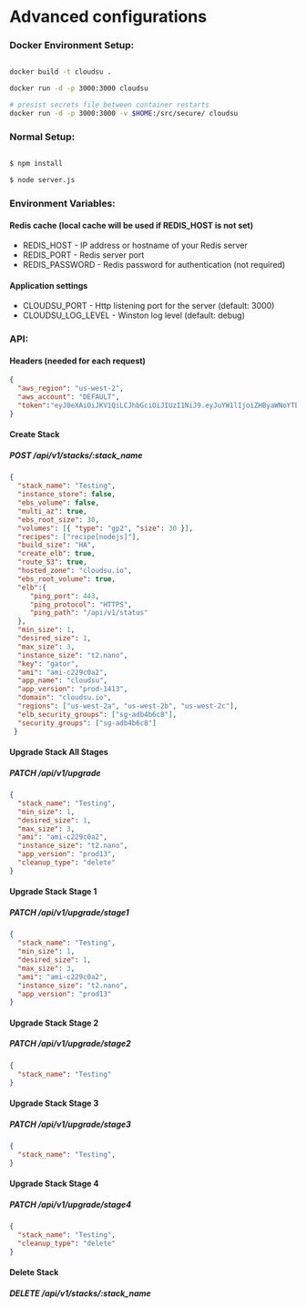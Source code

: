 
# Advanced configurations

### Docker Environment Setup:
```bash

docker build -t cloudsu .

docker run -d -p 3000:3000 cloudsu

# presist secrets file between container restarts
docker run -d -p 3000:3000 -v $HOME:/src/secure/ cloudsu

```

### Normal Setup:
```bash

$ npm install

$ node server.js

```

### Environment Variables:

#### Redis cache (local cache will be used if REDIS_HOST is not set)  
* REDIS_HOST - IP address or hostname of your Redis server
* REDIS_PORT - Redis server port
* REDIS_PASSWORD - Redis password for authentication (not required)

#### Application settings
* CLOUDSU_PORT - Http listening port for the server (default: 3000)
* CLOUDSU_LOG_LEVEL - Winston log level (default: debug)

### API:

#### Headers (needed for each request)
```json
{
  "aws_region": "us-west-2",
  "aws_account": "DEFAULT",
  "token":"eyJ0eXAiOiJKV1QiLCJhbGciOiJIUzI1NiJ9.eyJuYW1lIjoiZHByaWNoYTE4OUBnbWFpbC5jb20iLCJpYXQiOjE0NjE2NDA1NTIsImV4cCI6MTQ2MTcyNjk1Mn0.EDxmnM_1H91H115grMxasdfasdfasdfaseeONMPc4wsGxI"
}
```

#### Create Stack
##### POST /api/v1/stacks/:stack_name
```json
{ 
  "stack_name": "Testing",
  "instance_store": false,
  "ebs_volume": false,
  "multi_az": true,
  "ebs_root_size": 30,
  "volumes": [{ "type": "gp2", "size": 30 }],
  "recipes": ["recipe[nodejs]"],
  "build_size": "HA",
  "create_elb": true,
  "route_53": true,
  "hosted_zone": "cloudsu.io",
  "ebs_root_volume": true,
  "elb":{
     "ping_port": 443,
     "ping_protocol": "HTTPS",
     "ping_path": "/api/v1/status"
  },
  "min_size": 1,
  "desired_size": 1,
  "max_size": 3,
  "instance_size": "t2.nano",
  "key": "gator",
  "ami": "ami-c229c0a2",
  "app_name": "cloudsu",
  "app_version": "prod-1413",
  "domain": "cloudsu.io",
  "regions": ["us-west-2a", "us-west-2b", "us-west-2c"],
  "elb_security_groups": ["sg-adb4b6c8"],
  "security_groups": ["sg-adb4b6c8"]
 }
```

#### Upgrade Stack All Stages
##### PATCH /api/v1/upgrade
```json
{ 
  "stack_name": "Testing",
  "min_size": 1,
  "desired_size": 1,
  "max_size": 3,
  "ami": "ami-c229c0a2",
  "instance_size": "t2.nano",
  "app_version": "prod13",
  "cleanup_type": "delete"
}
```

#### Upgrade Stack Stage 1
##### PATCH /api/v1/upgrade/stage1
```json
{ 
  "stack_name": "Testing",
  "min_size": 1,
  "desired_size": 1,
  "max_size": 3,
  "ami": "ami-c229c0a2",
  "instance_size": "t2.nano",
  "app_version": "prod13"
}
```

#### Upgrade Stack Stage 2
##### PATCH /api/v1/upgrade/stage2
```json
{ 
  "stack_name": "Testing"
}
```

#### Upgrade Stack Stage 3
##### PATCH /api/v1/upgrade/stage3
```json
{ 
  "stack_name": "Testing",
}
```

#### Upgrade Stack Stage 4
##### PATCH /api/v1/upgrade/stage4
```json
{ 
  "stack_name": "Testing",
  "cleanup_type": "delete"
}
```

#### Delete Stack
##### DELETE /api/v1/stacks/:stack_name

